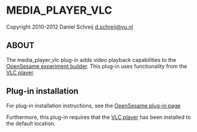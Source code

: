 MEDIA_PLAYER_VLC
================

Copyright 2010-2012 Daniel Schreij <d.schreij@vu.nl>

ABOUT
-----

The media_player_vlc plug-in adds video playback capabilities to the [OpenSesame experiment builder][opensesame]. This plug-in uses functionality from the [VLC player][vlc].

Plug-in installation
--------------------

For plug-in installation instructions, see the [OpenSesame plug-in page][plug-ins]

Furthermore, this plug-in requires that the [VLC player][vlc] has been installed to the default location.

[opensesame]: http://www.cogsci.nl/opensesame
[vlc]: http://www.videolan.org/
[plug-ins]: http://osdoc.cogsci.nl/plug-ins/media-player-plug-in
